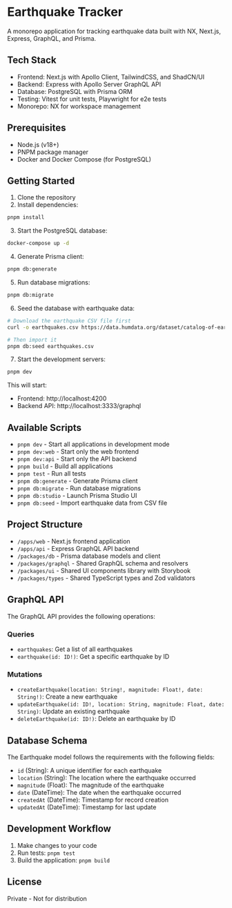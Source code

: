 # Earthquake Tracker

A monorepo application for tracking earthquake data built with NX, Next.js, Express, GraphQL, and Prisma.

## Tech Stack

- Frontend: Next.js with Apollo Client, TailwindCSS, and ShadCN/UI
- Backend: Express with Apollo Server GraphQL API
- Database: PostgreSQL with Prisma ORM
- Testing: Vitest for unit tests, Playwright for e2e tests
- Monorepo: NX for workspace management

## Prerequisites

- Node.js (v18+)
- PNPM package manager
- Docker and Docker Compose (for PostgreSQL)

## Getting Started

1. Clone the repository
2. Install dependencies:

```bash
pnpm install
```

3. Start the PostgreSQL database:

```bash
docker-compose up -d
```

4. Generate Prisma client:

```bash
pnpm db:generate
```

5. Run database migrations:

```bash
pnpm db:migrate
```

6. Seed the database with earthquake data:

```bash
# Download the earthquake CSV file first
curl -o earthquakes.csv https://data.humdata.org/dataset/catalog-of-earthquakes1970-2014/resource/10ac8776-5141-494b-b3cd-bf7764b2f964/download/earthquakes.csv

# Then import it
pnpm db:seed earthquakes.csv
```

7. Start the development servers:

```bash
pnpm dev
```

This will start:
- Frontend: http://localhost:4200
- Backend API: http://localhost:3333/graphql

## Available Scripts

- `pnpm dev` - Start all applications in development mode
- `pnpm dev:web` - Start only the web frontend
- `pnpm dev:api` - Start only the API backend
- `pnpm build` - Build all applications
- `pnpm test` - Run all tests
- `pnpm db:generate` - Generate Prisma client
- `pnpm db:migrate` - Run database migrations
- `pnpm db:studio` - Launch Prisma Studio UI
- `pnpm db:seed` - Import earthquake data from CSV file

## Project Structure

- `/apps/web` - Next.js frontend application
- `/apps/api` - Express GraphQL API backend
- `/packages/db` - Prisma database models and client
- `/packages/graphql` - Shared GraphQL schema and resolvers
- `/packages/ui` - Shared UI components library with Storybook
- `/packages/types` - Shared TypeScript types and Zod validators

## GraphQL API

The GraphQL API provides the following operations:

### Queries
- `earthquakes`: Get a list of all earthquakes
- `earthquake(id: ID!)`: Get a specific earthquake by ID

### Mutations
- `createEarthquake(location: String!, magnitude: Float!, date: String!)`: Create a new earthquake
- `updateEarthquake(id: ID!, location: String, magnitude: Float, date: String)`: Update an existing earthquake
- `deleteEarthquake(id: ID!)`: Delete an earthquake by ID

## Database Schema

The Earthquake model follows the requirements with the following fields:
- `id` (String): A unique identifier for each earthquake
- `location` (String): The location where the earthquake occurred
- `magnitude` (Float): The magnitude of the earthquake
- `date` (DateTime): The date when the earthquake occurred
- `createdAt` (DateTime): Timestamp for record creation
- `updatedAt` (DateTime): Timestamp for last update

## Development Workflow

1. Make changes to your code
2. Run tests: `pnpm test`
3. Build the application: `pnpm build`

## License

Private - Not for distribution